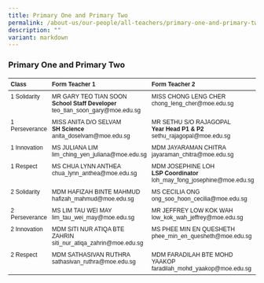 ```yaml
---
title: Primary One and Primary Two
permalink: /about-us/our-people/all-teachers/primary-one-and-primary-two/
description: ""
variant: markdown
---
```

### **Primary One and Primary Two**

<style>
  .teacher-table {
    font-family: Arial, Helvetica, sans-serif;
    font-size: 12px;
  }
  .teacher-table th, .teacher-table td {
    text-align: left;
    vertical-align: top;
    padding: 5px;
  }
</style>

<table class="teacher-table">
  <thead>
    <tr>
      <th>Class</th>
      <th>Form Teacher 1</th>
      <th>Form Teacher 2</th>
    </tr>
  </thead>
  <tbody>
    <tr>
      <td>1 Solidarity</td>
      <td>
        MR GARY TEO TIAN SOON<br>
        <strong>School Staff Developer</strong><br>
        teo_tian_soon_gary@moe.edu.sg
      </td>
      <td>
        MISS CHONG LENG CHER<br>
        chong_leng_cher@moe.edu.sg
      </td>
    </tr>
    <tr>
      <td>1 Perseverance</td>
      <td>
        MISS ANITA D/O SELVAM<br>
        <strong>SH Science</strong><br>
        anita_doselvam@moe.edu.sg
      </td>
      <td>
        MR SETHU S/O RAJAGOPAL<br>
        <strong>Year Head P1 &amp; P2</strong><br>
        sethu_rajagopal@moe.edu.sg
      </td>
    </tr>
    <tr>
      <td>1 Innovation</td>
      <td>
        MS JULIANA LIM<br>
        lim_ching_yen_juliana@moe.edu.sg
      </td>
      <td>
        MDM JAYARAMAN CHITRA<br>
        jayaraman_chitra@moe.edu.sg
      </td>
    </tr>
    <tr>
      <td>1 Respect</td>
      <td>
        MS CHUA LYNN ANTHEA<br>
        chua_lynn_anthea@moe.edu.sg
      </td>
      <td>
        MDM JOSEPHINE LOH<br>
        <strong>LSP Coordinator</strong><br>
        loh_may_fong_josephine@moe.edu.sg
      </td>
    </tr>
    <tr>
      <td>2 Solidarity</td>
      <td>
        MDM HAFIZAH BINTE MAHMUD<br>
        hafizah_mahmud@moe.edu.sg
      </td>
      <td>
        MS CECILIA ONG<br>
       ong_soo_hoon_cecilia@moe.edu.sg
      </td>
    </tr>
        <tr>
          <td>2 Perseverance</td>
          <td>
            MS LIM TAU WEI MAY<br>
						lim_tau_wei_may@moe.edu.sg
          </td>
          <td>
            MR JEFFREY LOW KOK WAH <br>
						low_kok_wah_jeffrey@moe.edu.sg
          </td>
        </tr>
        <tr>
          <td>2 Innovation</td>
          <td>
            MDM SITI NUR ATIQA BTE ZAHRIN<br>
            siti_nur_atiqa_zahrin@moe.edu.sg
          </td>
              <td>
						MS PHEE MIN EN QUESHETH<br>
						phee_min_en_quesheth@moe.edu.sg
          </td>
        </tr>
        <tr>
          <td>2 Respect</td>
          <td>
            MDM SATHASIVAN RUTHRA<br>
            sathasivan_ruthra@moe.edu.sg
          </td>
          <td>
            MDM FARADILAH BTE MOHD YAAKOP<br>
            faradilah_mohd_yaakop@moe.edu.sg
          </td>
        </tr>
  </tbody>
</table>